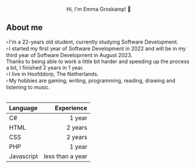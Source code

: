 <p align="center"> 
Hi, I'm Emma Groskamp! 👋
</p>

## About me
৹ I'm a 22-years old student, currently studying Software Development. <br>
৹ I started my first year of Software Development in 2022 and will be in my third year of Software Development in August 2023.<br> 
Thanks to being able to work a little bit harder and speeding up the process a bit, I finished 2 years in 1 year. <br>
৹ I live in Hoofddorp, The Netherlands.<br>
৹ My hobbies are gaming, writing, programming, reading, drawing and listening to music. <br><br>

| Language | Experience |
| :---- | ----: |
| C# | 1 year |
| HTML | 2 years |
| CSS | 2 years |
| PHP | 1 year | 
| Javascript | less than a year | 
